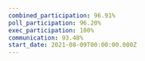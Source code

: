 ```yaml
---
combined_participation: 96.91%
poll_participation: 96.20%
exec_participation: 100%
communication: 93.48%
start_date: 2021-08-09T00:00:00.000Z
---
```

